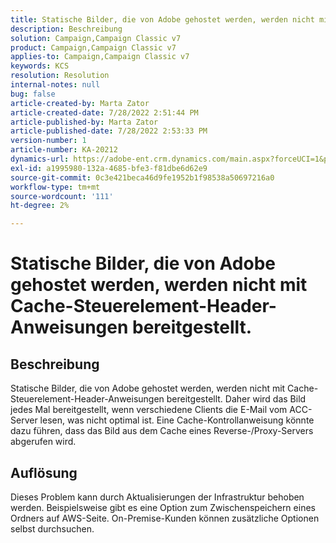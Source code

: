 ```yaml
---
title: Statische Bilder, die von Adobe gehostet werden, werden nicht mit Cache-Steuerelement-Header-Anweisungen bereitgestellt.
description: Beschreibung
solution: Campaign,Campaign Classic v7
product: Campaign,Campaign Classic v7
applies-to: Campaign,Campaign Classic v7
keywords: KCS
resolution: Resolution
internal-notes: null
bug: false
article-created-by: Marta Zator
article-created-date: 7/28/2022 2:51:44 PM
article-published-by: Marta Zator
article-published-date: 7/28/2022 2:53:33 PM
version-number: 1
article-number: KA-20212
dynamics-url: https://adobe-ent.crm.dynamics.com/main.aspx?forceUCI=1&pagetype=entityrecord&etn=knowledgearticle&id=b37214c9-840e-ed11-82e5-000d3a369e6d
exl-id: a1995980-132a-4685-bfe3-f81dbe6d62e9
source-git-commit: 0c3e421beca46d9fe1952b1f98538a50697216a0
workflow-type: tm+mt
source-wordcount: '111'
ht-degree: 2%

---
```


# Statische Bilder, die von Adobe gehostet werden, werden nicht mit Cache-Steuerelement-Header-Anweisungen bereitgestellt.

## Beschreibung

Statische Bilder, die von Adobe gehostet werden, werden nicht mit Cache-Steuerelement-Header-Anweisungen bereitgestellt. Daher wird das Bild jedes Mal bereitgestellt, wenn verschiedene Clients die E-Mail vom ACC-Server lesen, was nicht optimal ist. Eine Cache-Kontrollanweisung könnte dazu führen, dass das Bild aus dem Cache eines Reverse-/Proxy-Servers abgerufen wird.

## Auflösung


Dieses Problem kann durch Aktualisierungen der Infrastruktur behoben werden. Beispielsweise gibt es eine Option zum Zwischenspeichern eines Ordners auf AWS-Seite. On-Premise-Kunden können zusätzliche Optionen selbst durchsuchen.
